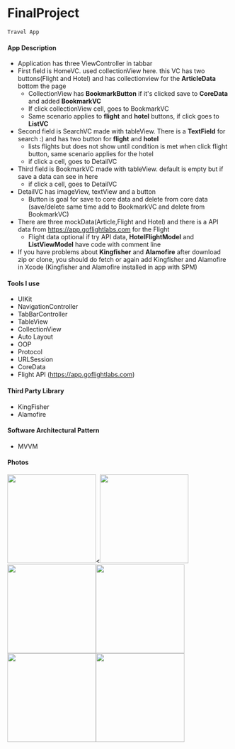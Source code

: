 # FinalProject

    Travel App
    
#### App Description
- Application has three ViewController in tabbar
- First field is HomeVC. used collectionView here. this VC has two buttons(Flight and Hotel) and has collectionview for the **ArticleData** bottom the page
  - CollectionView has **BookmarkButton** if it's clicked save to **CoreData** and added **BookmarkVC**
  - If click collectionView cell, goes to BookmarkVC
  - Same scenario applies to **flight** and **hotel** buttons, if click goes to **ListVC**
- Second field is SearchVC made with tableView. There is a **TextField** for search :) and has two button for **flight** and **hotel**
  - lists flights but does not show until condition is met when click flight button, same scenario applies for the hotel
  - if click a cell, goes to DetailVC
- Third field is BookmarkVC made with tableView. default is empty but if save a data can see in here
  - if click a cell, goes to DetailVC
- DetailVC has imageView, textView and a button
  - Button is goal for save to core data and delete from core data (save/delete same time add to BookmarkVC and delete from BookmarkVC)
- There are three mockData(Article,Flight and Hotel) and there is a API data from https://app.goflightlabs.com for the Flight
  - Flight data optional if try API data, **HotelFlightModel** and **ListViewModel** have code with comment line
- If you have problems about **Kingfisher** and **Alamofire** after download zip or clone, you should do fetch or again add Kingfisher and Alamofire in Xcode (Kingfisher and Alamofire installed in app with SPM)

#### Tools I use
- UIKit
- NavigationController
- TabBarController
- TableView
- CollectionView
- Auto Layout
- OOP
- Protocol
- URLSession
- CoreData
- Flight API (https://app.goflightlabs.com)

#### Third Party Library
- KingFisher
- Alamofire

#### Software Architectural Pattern
- MVVM


#### Photos

<img src = "https://user-images.githubusercontent.com/103687289/194965857-741af0af-3455-488a-a799-484730fc7e83.png" width="200" hight="200" /><<img src = "https://user-images.githubusercontent.com/103687289/194965707-82687ea8-085b-4f8d-9dd9-c297629ffb9f.png" width="200" hight="200" /><img src = "https://user-images.githubusercontent.com/103687289/194965261-3dff61d7-78b1-4e85-a0d3-3663f6e0f2fc.png" width="200" hight="200" /><img src = "https://user-images.githubusercontent.com/103687289/194965482-aa8f7b81-e414-4301-b245-d933485d70db.png" width="200" hight="200" /><img src = "https://user-images.githubusercontent.com/103687289/194965540-d1e1c730-efb3-4751-864e-1301c772e777.png" width="200" hight="200" /><img src = "https://user-images.githubusercontent.com/103687289/194965599-dba8ceb6-78e4-4aa2-9df9-69e11b3c8d48.png" width="200" hight="200" />




